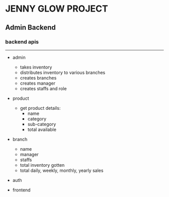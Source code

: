 # **JENNY GLOW PROJECT**

## **Admin Backend**

### backend apis

---

- admin
  - takes inventory
  - distributes inventory to various branches
  - creates branches
  - creates manager
  - creates staffs and role
- product
  - get product details:
    - name
    - category
    - sub-category
    - total available
- branch
  - name
  - manager
  - staffs
  - total inventory gotten
  - total daily, weekly, monthly, yearly sales

- auth
- frontend
